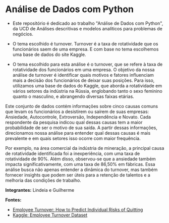 # Análise de Dados com Python

- Este repositório é dedicado ao trabalho "Análise de Dados com Python", da UCD de Análises descritivas e modelos analíticos para problemas de negócios.

- O tema escolhido é turnover. Turnover é a taxa de rotatividade que os funcionários saem de uma empresa. E com base no tema escolhemos uma base de dados do site Kaggle.
- O tema escolhido para esta análise é o turnover, que se refere à taxa de rotatividade dos funcionários em uma empresa. O objetivo da nossa análise de turnover é identificar quais motivos e fatores influenciam mais a decisão dos funcionários de deixar suas posições. Para isso, utilizamos uma base de dados do Kaggle, que aborda a rotatividade em vários setores da indústria na Rússia, englobando tanto o sexo feminino quanto o masculino, e abrangendo diversas faixas etárias.

Este conjunto de dados contém informações sobre cinco causas comuns que levam os funcionários a desistirem ou saírem de suas empresas: Ansiedade, Autocontrole, Extroversão, Independência e Novato. Cada respondente da pesquisa indicou qual dessas causas tem a maior probabilidade de ser o motivo de sua saída. A partir dessas informações, direcionamos nossa análise para entender qual dessas causas é mais prevalente e em quais setores isso ocorre com maior frequência.

Por exemplo, na área comercial da indústria de mineração, a principal causa de rotatividade identificada foi a inexperiência, com uma taxa de rotatividade de 90%. Além disso, observou-se que a ansiedade também impacta significativamente, com uma taxa de 86,50% em fábricas. Essa análise busca não apenas entender a dinâmica do turnover, mas também fornecer insights que podem ser úteis para a retenção de talentos e a melhoria das condições de trabalho.

**Integrantes:** Lindeia e Guilherme

**Fontes:**
- [Employee Turnover: How to Predict Individual Risks of Quitting](https://edwvb.blogspot.com/2017/10/employee-turnover-how-to-predict-individual-risks-of-quitting.html)
- [Kaggle: Employee Turnover Dataset](https://www.kaggle.com/datasets/davinwijaya/employee-turnover?resource=download)
